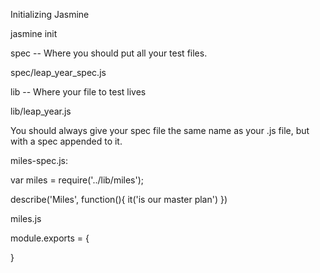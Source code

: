 Initializing Jasmine

  jasmine init

spec -- Where you should put all your test files.

  spec/leap_year_spec.js

lib -- Where your file to test lives

  lib/leap_year.js

You should always give your spec file the same name as your .js file, but with a spec appended to it.

miles-spec.js:

  var miles = require('../lib/miles');

  describe('Miles', function(){
    it('is our master plan')
  })

miles.js

  module.exports = {

  }
